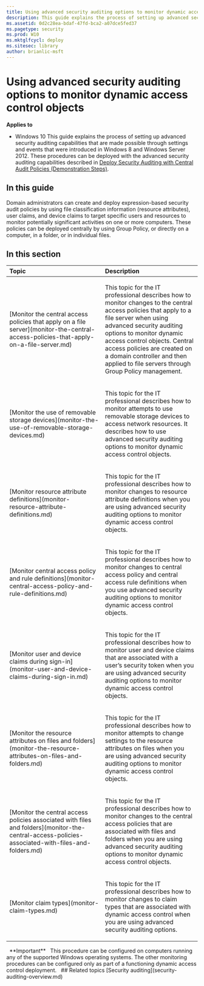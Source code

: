```yaml
---
title: Using advanced security auditing options to monitor dynamic access control objects (Windows 10)
description: This guide explains the process of setting up advanced security auditing capabilities that are made possible through settings and events that were introduced in Windows 8 and Windows Server 2012.
ms.assetid: 0d2c28ea-bdaf-47fd-bca2-a07dce5fed37
ms.pagetype: security
ms.prod: W10
ms.mktglfcycl: deploy
ms.sitesec: library
author: brianlic-msft
---
```

# Using advanced security auditing options to monitor dynamic access control objects
**Applies to**
-   Windows 10
This guide explains the process of setting up advanced security auditing capabilities that are made possible through settings and events that were introduced in Windows 8 and Windows Server 2012.
These procedures can be deployed with the advanced security auditing capabilities described in [Deploy Security Auditing with Central Audit Policies (Demonstration Steps)](http://technet.microsoft.com/library/hh831542.aspx).
## In this guide
Domain administrators can create and deploy expression-based security audit policies by using file classification information (resource attributes), user claims, and device claims to target specific users and resources to monitor potentially significant activities on one or more computers. These policies can be deployed centrally by using Group Policy, or directly on a computer, in a folder, or in individual files.
## In this section
<table>
<colgroup>
<col width="50%" />
<col width="50%" />
</colgroup>
<thead>
<tr class="header">
<th align="left">Topic</th>
<th align="left">Description</th>
</tr>
</thead>
<tbody>
<tr class="odd">
<td align="left"><p>[Monitor the central access policies that apply on a file server](monitor-the-central-access-policies-that-apply-on-a-file-server.md)</p></td>
<td align="left"><p>This topic for the IT professional describes how to monitor changes to the central access policies that apply to a file server when using advanced security auditing options to monitor dynamic access control objects. Central access policies are created on a domain controller and then applied to file servers through Group Policy management.</p></td>
</tr>
<tr class="even">
<td align="left"><p>[Monitor the use of removable storage devices](monitor-the-use-of-removable-storage-devices.md)</p></td>
<td align="left"><p>This topic for the IT professional describes how to monitor attempts to use removable storage devices to access network resources. It describes how to use advanced security auditing options to monitor dynamic access control objects.</p></td>
</tr>
<tr class="odd">
<td align="left"><p>[Monitor resource attribute definitions](monitor-resource-attribute-definitions.md)</p></td>
<td align="left"><p>This topic for the IT professional describes how to monitor changes to resource attribute definitions when you are using advanced security auditing options to monitor dynamic access control objects.</p></td>
</tr>
<tr class="even">
<td align="left"><p>[Monitor central access policy and rule definitions](monitor-central-access-policy-and-rule-definitions.md)</p></td>
<td align="left"><p>This topic for the IT professional describes how to monitor changes to central access policy and central access rule definitions when you use advanced security auditing options to monitor dynamic access control objects.</p></td>
</tr>
<tr class="odd">
<td align="left"><p>[Monitor user and device claims during sign-in](monitor-user-and-device-claims-during-sign-in.md)</p></td>
<td align="left"><p>This topic for the IT professional describes how to monitor user and device claims that are associated with a user’s security token when you are using advanced security auditing options to monitor dynamic access control objects.</p></td>
</tr>
<tr class="even">
<td align="left"><p>[Monitor the resource attributes on files and folders](monitor-the-resource-attributes-on-files-and-folders.md)</p></td>
<td align="left"><p>This topic for the IT professional describes how to monitor attempts to change settings to the resource attributes on files when you are using advanced security auditing options to monitor dynamic access control objects.</p></td>
</tr>
<tr class="odd">
<td align="left"><p>[Monitor the central access policies associated with files and folders](monitor-the-central-access-policies-associated-with-files-and-folders.md)</p></td>
<td align="left"><p>This topic for the IT professional describes how to monitor changes to the central access policies that are associated with files and folders when you are using advanced security auditing options to monitor dynamic access control objects.</p></td>
</tr>
<tr class="even">
<td align="left"><p>[Monitor claim types](monitor-claim-types.md)</p></td>
<td align="left"><p>This topic for the IT professional describes how to monitor changes to claim types that are associated with dynamic access control when you are using advanced security auditing options.</p></td>
</tr>
</tbody>
</table>
 
**Important**  
This procedure can be configured on computers running any of the supported Windows operating systems. The other monitoring procedures can be configured only as part of a functioning dynamic access control deployment.
 
## Related topics
[Security auditing](security-auditing-overview.md)
 
 
